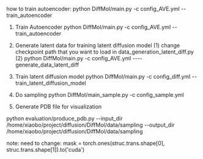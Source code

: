 how to train autoencoder:
python DiffMol/main.py -c config_AVE.yml --train_autoencoder

1. Train Autoencoder
python DiffMol/main.py -c config_AVE.yml --train_autoencoder

2. Generate latent data for training latent diffusion model
    (1) change checkpoint path that you want to load in data_generation_latent_diff.py
    (2) python DiffMol/main.py -c config_AVE.yml ----generate_data_latent_diff

3. Train latent diffusion model
python DiffMol/main.py -c config_diff.yml --train_latent_diffusion_model

4. Do sampling
python DiffMol/main_sample.py -c config_sample.yml

5. Generate PDB file for visualization

python evaluation/produce_pdb.py --input_dir /home/xiaobo/project/diffusion/DiffMol/data/sampling --output_dir /home/xiaobo/project/diffusion/DiffMol/data/sampling

note:
need to change: mask = torch.ones(struc.trans.shape[0], struc.trans.shape[1]).to('cuda')
